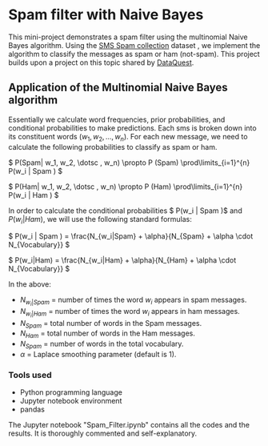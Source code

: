 # Spam filter with Naive Bayes

This mini-project demonstrates a spam filter using the multinomial Naive Bayes algorithm. Using the [SMS Spam collection](https://archive.ics.uci.edu/dataset/228/sms+spam+collection) dataset , we implement the algorithm to classify the messages as spam or ham (not-spam). This project builds upon a project on this topic shared by [DataQuest](https://www.dataquest.io/blog/data-science-projects-for-beginners-with-source-code/#project13).


## Application of the Multinomial Naive Bayes algorithm
Essentially we calculate word frequencies, prior probabilities, and conditional probabilities to make predictions.
Each sms is broken down into its constituent words $(w_1, w_2, \dotsc , w_n)$.
For each new message, we need to calculate the following probabilities to classify as spam or ham.

$
P(Spam| w_1, w_2, \dotsc , w_n) \propto P (Spam)  \prod\limits_{i=1}^{n} P(w_i | Spam )
$

$
P(Ham| w_1, w_2, \dotsc , w_n) \propto P (Ham)  \prod\limits_{i=1}^{n} P(w_i | Ham )
$

In order to calculate the conditional probabilities $ P(w_i | Spam )$ and $P(w_i | Ham )$, we will use the following standard formulas:

$
P(w_i | Spam ) = \frac{N_{w_i|Spam} + \alpha}{N_{Spam} + \alpha \cdot N_{Vocabulary}}
$

$
P(w_i|Ham) = \frac{N_{w_i|Ham} + \alpha}{N_{Ham} + \alpha \cdot N_{Vocabulary}}
$

In the above:

- $N_{w_i|Spam}$ = number of times the word $w_i$ appears in spam messages.
- $N_{w_i|Ham}$ = number of times the word $w_i$ appears in ham messages.
- $N_{Spam}$ = total number of words in the Spam messages.
- $N_{Ham}$ = total number of words in the Ham messages.
- $N_{Spam}$ = number of words in the total vocabulary.
- $\alpha$ = Laplace smoothing parameter (default is 1).

### Tools used
- Python programming language
- Jupyter notebook environment
- pandas 

The Jupyter notebook "Spam_Filter.ipynb" contains all the codes and the results. It is thoroughly commented and self-explanatory.